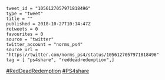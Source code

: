 ```
tweet_id = "1056127057971818496"
type = "tweet"
title = ""
published = 2018-10-27T10:14:47Z
retweets = 0
favourites = 0
source = "twitter"
twitter_account = "norms_ps4"
source_url = "https://twitter.com/norms_ps4/status/1056127057971818496"
tag = [ "ps4share", "reddeadredemption",]
```

[#RedDeadRedemption](/tags/reddeadredemption/) [#PS4share](/tags/ps4share/)

<p class='image'><img src='http://mnf.m17s.net/2018/10/27/Dqgd9efWoAEVlPB.jpg' alt=''></p>

